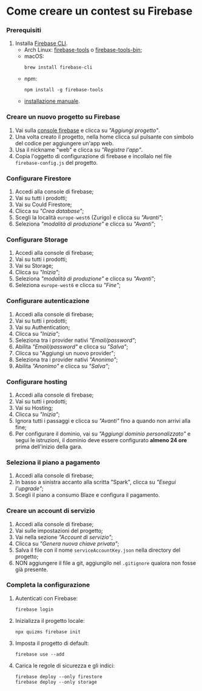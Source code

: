 # Come creare un contest su Firebase

### Prerequisiti

1. Installa [Firebase CLI](https://firebase.google.com/docs/cli).
   - Arch Linux: [firebase-tools](https://aur.archlinux.org/packages/firebase-tools/)
     o [firebase-tools-bin](https://aur.archlinux.org/packages/firebase-tools-bin/);
   - macOS:
     ```shell
     brew install firebase-cli
     ```
   - npm:
     ```shell
     npm install -g firebase-tools
     ```
   - [installazione manuale](https://firebase.google.com/docs/cli#install_the_firebase_cli).

### Creare un nuovo progetto su Firebase

1. Vai sulla [console firebase](https://console.firebase.google.com/) e clicca su _"Aggiungi progetto"_.
2. Una volta creato il progetto, nella home clicca sul pulsante con simbolo del codice per aggiungere un'app web.
3. Usa il nickname "web" e clicca su _"Registra l'app"_.
4. Copia l'oggetto di configurazione di firebase e incollalo nel file `firebase-config.js` del progetto.

### Configurare Firestore

1. Accedi alla console di firebase;
2. Vai su tutti i prodotti;
3. Vai su Could Firestore;
4. Clicca su _"Crea database"_;
5. Scegli la località `europe-west6` (Zurigo) e clicca su _"Avanti"_;
6. Seleziona _"modalità di produzione"_ e clicca su _"Avanti"_;

### Configurare Storage

1. Accedi alla console di firebase;
2. Vai su tutti i prodotti;
3. Vai su Storage;
4. Clicca su _"Inizia"_;
5. Seleziona _"modalità di produzione"_ e clicca su _"Avanti"_;
6. Seleziona `europe-west6` e clicca su _"Fine"_;

### Configurare autenticazione

1. Accedi alla console di firebase;
2. Vai su tutti i prodotti;
3. Vai su Authentication;
4. Clicca su _"Inizia"_;
5. Seleziona tra i provider nativi _"Email/password"_;
6. Abilita _"Email/password"_ e clicca su _"Salva"_;
7. Clicca su "Aggiungi un nuovo provider";
8. Seleziona tra i provider nativi _"Anonimo"_;
9. Abilita _"Anonimo"_ e clicca su _"Salva"_;

### Configurare hosting

1. Accedi alla console di firebase;
2. Vai su tutti i prodotti;
3. Vai su Hosting;
4. Clicca su _"Inizia"_;
5. Ignora tutti i passaggi e clicca su _"Avanti"_ fino a quando non arrivi alla fine;
6. Per configurare il dominio, vai su _"Aggiungi dominio personalizzato"_ e segui le istruzioni, il dominio deve essere
   configurato **almeno 24 ore** prima dell'inizio della gara.

### Seleziona il piano a pagamento

1. Accedi alla console di firebase;
2. In basso a sinistra accanto alla scritta "Spark", clicca su _"Esegui l'upgrade"_;
3. Scegli il piano a consumo Blaze e configura il pagamento.

### Creare un account di servizio

1. Accedi alla console di firebase;
2. Vai sulle impostazioni del progetto;
3. Vai nella sezione _"Account di servizio"_;
4. Clicca su _"Genera nuova chiave privata"_;
5. Salva il file con il nome `serviceAccountKey.json` nella directory del progetto;
6. NON aggiungere il file a git, aggiungilo nel `.gitignore` qualora non fosse già presente.

### Completa la configurazione

1. Autenticati con Firebase:
   ```shell
   firebase login
   ```
2. Inizializza il progetto locale:
   ```shell
   npx quizms firebase init
   ```
3. Imposta il progetto di default:
   ```shell
   firebase use --add
   ```
4. Carica le regole di sicurezza e gli indici:
   ```shell
   firebase deploy --only firestore
   firebase deploy --only storage
   ```
